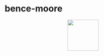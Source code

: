 # bence-moore
<div id="header" align="center">
  <img src="https://i.pinimg.com/1200x/6d/f2/45/6df2451921f87b2e62c26b533488fc4c.jpg" width="100"/>
</div>

